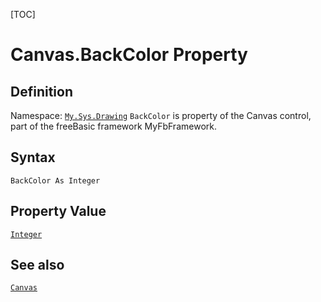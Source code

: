 [TOC]
# Canvas.BackColor Property

## Definition
Namespace: [`My.Sys.Drawing`](My.Sys.Drawing.md)
`BackColor` is property of the Canvas control, part of the freeBasic framework MyFbFramework.
## Syntax
```freeBasic
BackColor As Integer
```
## Property Value
[`Integer`]("https://www.freebasic.net/wiki/KeyPgInteger")
## See also
[`Canvas`](Canvas.md)

